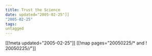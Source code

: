```yaml
---
title: Trust the Science
date: updated="2005-02-25"]]
"2005-02-25"
tags:
untagged
---
```

[[!meta updated="2005-02-25"]]
[[!map pages="20050225/* and ! 20050225/*/*"]]
